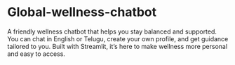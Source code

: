 # Global-wellness-chatbot
A friendly wellness chatbot that helps you stay balanced and supported. You can chat in English or Telugu, create your own profile, and get guidance tailored to you. Built with Streamlit, it’s here to make wellness more personal and easy to access.
